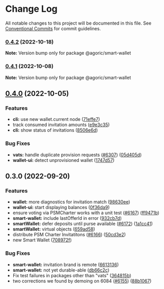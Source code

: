 # Change Log

All notable changes to this project will be documented in this file.
See [Conventional Commits](https://conventionalcommits.org) for commit guidelines.

### [0.4.2](https://github.com/Agoric/agoric/compare/@agoric/smart-wallet@0.4.1...@agoric/smart-wallet@0.4.2) (2022-10-18)

**Note:** Version bump only for package @agoric/smart-wallet





### [0.4.1](https://github.com/Agoric/agoric/compare/@agoric/smart-wallet@0.4.0...@agoric/smart-wallet@0.4.1) (2022-10-08)

**Note:** Version bump only for package @agoric/smart-wallet





## [0.4.0](https://github.com/Agoric/agoric/compare/@agoric/smart-wallet@0.3.0...@agoric/smart-wallet@0.4.0) (2022-10-05)


### Features

* **cli:** use new wallet.current node ([71effe7](https://github.com/Agoric/agoric/commit/71effe758c28181b8709ae4ccf025fcec7bb8a38))
* track consumed invitation amounts ([e9e3c35](https://github.com/Agoric/agoric/commit/e9e3c35cebdc85e80fb2eaa117ff0be00d26c9bb))
* **cli:** show status of invitations ([8506e6d](https://github.com/Agoric/agoric/commit/8506e6d87ef331e781c9d2e2251fdcf48e784e04))


### Bug Fixes

* **vats:** handle duplicate provision requests ([#6307](https://github.com/Agoric/agoric/issues/6307)) ([05d405d](https://github.com/Agoric/agoric/commit/05d405d5409e1f80612bb002234f5a9c3910a7df))
* **wallet-ui:** detect unprovisioned wallet ([1747d57](https://github.com/Agoric/agoric/commit/1747d5781f4ee594eca1ded76af4944c405e7000))



## 0.3.0 (2022-09-20)


### Features

* **wallet:** more diagnostics for invitation match ([98630ee](https://github.com/Agoric/agoric/commit/98630ee96a202cf3907e37b5d4d549bb37b1263d))
* **wallet-ui:** start displaying balances ([0f36da9](https://github.com/Agoric/agoric/commit/0f36da99daef86f24670d606ae5fd1adb32b419b))
* ensure voting via PSMCharter works with a unit test ([#6167](https://github.com/Agoric/agoric/issues/6167)) ([ff9471b](https://github.com/Agoric/agoric/commit/ff9471bf3a90ffab050e8b659d64d4cbd7c2d764))
* **smart-wallet:** include lastOfferId in error ([932cb7d](https://github.com/Agoric/agoric/commit/932cb7d90b8e281f0922d0b38287230aabd6f535))
* **smartWallet:** defer deposits until purse available ([#6172](https://github.com/Agoric/agoric/issues/6172)) ([1a1cc41](https://github.com/Agoric/agoric/commit/1a1cc41d421760563892212e1ca3df237a7a6661))
* **smartWallet:** virtual objects ([659ad58](https://github.com/Agoric/agoric/commit/659ad58349f972881a540d78ec5d856872dacc7d))
* distribute PSM Charter Invitatitons ([#6166](https://github.com/Agoric/agoric/issues/6166)) ([50cd3e2](https://github.com/Agoric/agoric/commit/50cd3e240fb33079948fa03b32bda86276879b4a))
* new Smart Wallet ([708972f](https://github.com/Agoric/agoric/commit/708972f1f531c9ea5e346f833c6d253efe80f837))


### Bug Fixes

* **smart-wallet:** invitation brand is remote ([6613136](https://github.com/Agoric/agoric/commit/66131366f563ebfefbeabeecffda43211a093d1e))
* **smart-wallet:** not yet durable-able ([db66c2c](https://github.com/Agoric/agoric/commit/db66c2c13de92f2a0783bcaf174223691ab0a339))
* Fix test failures in packages other than "vats" ([364815b](https://github.com/Agoric/agoric/commit/364815b88429e3443734681b5b0771b7d824ebe8))
* two corrections we found by demoing on 6084 ([#6155](https://github.com/Agoric/agoric/issues/6155)) ([88b1067](https://github.com/Agoric/agoric/commit/88b10676b9617e662fed38df61ab3210df07c602))
